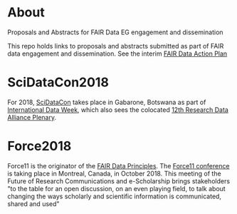 # About
Proposals and Abstracts for FAIR Data EG engagement and dissemination

This repo holds links to proposals and abstracts submitted as part of FAIR data engagement and dissemination. See the interim [FAIR Data Action Plan](https://doi.org/10.5281/zenodo.1285290)



# SciDataCon2018

For 2018, [SciDataCon](https://www.scidatacon.org/IDW2018/) takes place in Gabarone, Botswana as part of [International Data Week](http://www.internationaldataweek.org/), which also sees the colocated [12th Research Data Alliance Plenary](https://www.rd-alliance.org/plenaries/rda-twelfth-plenary-meeting-part-international-data-week-2018-gaborone-botswana).



# Force2018

Force11 is the originator of the [FAIR Data Principles](https://www.force11.org/fairprinciples). The [Force11 conference](https://www.force11.org/meetings/force2018) is taking place in Montreal, Canada, in October 2018. This meeting of the Future of Research Communications and e-Scholarship brings stakeholders "to the table for an open discussion, on an even playing field, to talk about changing the ways scholarly and scientific information is communicated, shared and used" 
